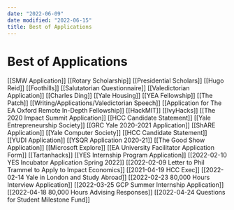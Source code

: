 ```yaml
---
date: "2022-06-09"
date modified: "2022-06-15"
title: Best of Applications
---
```


# Best of Applications
[[SMW Application]]
[[Rotary Scholarship]]
[[Presidential Scholars]]
[[Hugo Reid]]
[[Foothills]]
[[Salutatorian Questionnaire]]
[[Valedictorian Application]]
[[Charles Ding]]
[[Yale Housing]]
[[YEA Fellowship]]
[[The Patch]]
[[Writing/Applications/Valedictorian Speech]]
[[Application for The EA Oxford Remote In-Depth Fellowship]]
[[HackMIT]]
[[IvyHacks]]
[[The 2020 Impact Summit Application]]
[[HCC Candidate Statement]]
[[Yale Entrepreneurship Society]]
[[GRC Yale 2020-2021 Application]]
[[ShARE Application]]
[[Yale Computer Society]]
[[HCC Candidate Statement]]
[[YUDI Application]]
[[YSQR Application 2020-21]]
[[The Good Show Application]]
[[Microsoft Explore]]
[[EA University Facilitator Application Form]]
[[Tartanhacks]]
[[YES Internship Program Application]]
[[2022-02-10 YES Incubator Application Spring 2022]]
[[2022-02-09 Letter to Phil Trammel to Apply to Impact Economics]]
[[2021-04-19 HCC Exec]]
[[2022-02-14 Yale in London and Study Abroad]]
[[2022-02-23 80,000 Hours Interview Application]]
[[2022-03-25 GCP Summer Internship Application]]
[[2022-04-18 80,000 Hours Advising Responses]]
[[2022-04-24 Questions for Student Milestone Fund]]
